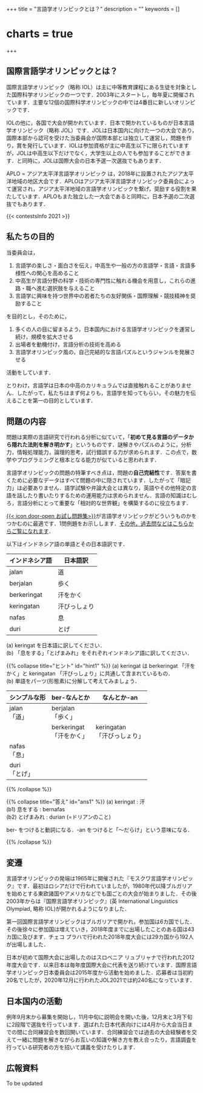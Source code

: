 +++
title = "言語学オリンピックとは？"
description = ""
keywords = []
# charts = true
+++

## 国際言語学オリンピックとは？

国際言語学オリンピック（略称 IOL）は主に中等教育課程にある生徒を対象とした国際科学オリンピックの一つです．2003年にスタートし，毎年夏に開催されています．主要な12個の国際科学オリンピックの中では4番目に新しいオリンピックです．

IOLの他に，各国で大会が開かれています．日本で開かれているものが日本言語学オリンピック（略称 JOL）です．JOLは日本国内に向けた一つの大会であり，国際本部から認可を受けた当委員会が国際本部とは独立して運営し，問題を作り，賞を発行しています．IOLは参加資格が主に中高生以下に限られていますが，JOLは中高生以下だけでなく，大学生以上の人でも参加することができます．と同時に，JOLは国際大会の日本予選一次選抜でもあります．

APLO = アジア太平洋言語学オリンピック は，2018年に設置されたアジア太平洋地域の地区大会です．APLOはアジア太平洋言語学オリンピック委員会によって運営され，アジア太平洋地域の言語学オリンピックを繋げ，奨励する役割を果たしています．APLOもまた独立した一大会であると同時に，日本予選の二次選抜でもあります．

{{< contestsInfo 2021 >}}

## 私たちの目的

当委員会は，

1. 言語学の楽しさ・面白さを伝え，中高生や一般の方の言語学・言語・言語多様性への関心を高めること
1. 中高生が言語分野の科学・技術の専門性に触れる機会を用意し，これらの進路・職へ進む選択肢を与えること
1. 言語学に興味を持つ世界中の若者たちの友好関係・国際理解・競技精神を奨励すること

を目的とし，そのために，

1. 多くの人の目に留まるよう，日本国内における言語学オリンピックを運営し続け，規模を拡大させる
1. 出場者を動機付け，言語分析の技術を高める
1. 言語学オリンピック風の，自己完結的な言語パズルというジャンルを発展させる

活動をしています．

とりわけ，言語学は日本の中高のカリキュラムでは直接触れることがありません．したがって，私たちはまず何よりも，言語学を知ってもらい，その魅力を伝えることを第一の目的としています．

## 問題の内容

問題は実際の言語研究で行われる分析に似ていて，「**初めて見る言語のデータから隠れた法則を解き明かす**」というものです．謎解きやパズルのように，分析力，情報処理能力，論理的思考，試行錯誤する力が求められます．この点で，数学やプログラミングと根本となる能力が似ていると思われます．

言語学オリンピックの問題の特筆すべき点は，問題の**自己完結性**です．答案を書くために必要なデータはすべて問題の中に隠されています．したがって「暗記力」は必要ありません．語学試験や弁論大会とは異なり，英語やその他特定の言語を話したり書いたりするための運用能力は求められません．言語の知識はむしろ，言語分析にとって重要な「相対的な世界観」を構築するのに役立ちます．

[{{< icon door-open お試し問題集>}}](/sample-problems)が言語学オリンピックがどういうものかをつかむのに最適です．1問例題をお示しします．[その他，過去問などはこちらからご覧になれます](/preparation/)．

以下はインドネシア語の単語とその日本語訳です．

<div class="container simple-table">
    <table>
        <thead>
            <tr><th>インドネシア語</th><th>日本語訳</th></tr>
        </thead>
        <tbody>
            <tr><td>jalan</td><td>道</td></tr>
            <tr><td>berjalan</td><td>歩く</td></tr>
            <tr><td>berkeringat</td><td>汗をかく</td></tr>
            <tr><td>keringatan</td><td>汗びっしょり</td></tr>
            <tr><td>nafas</td><td>息</td></tr>
            <tr><td>duri</td><td>とげ</td></tr>
        </tbody>
    </table>
</div>

(a) keringat を日本語に訳してください．  
(b) 「息をする」「とげまみれ」をそれぞれインドネシア語に訳してください．  

{{% collapse title="ヒント" id="hint1" %}}
(a) keringat は berkeringat 「汗をかく」と keringatan 「汗びっしょり」に共通して含まれているもの．  
(b) 単語をパーツ(形態素)に分解して考えてみましょう．

<div class="container simple-table">
    <table>
        <thead>
            <tr><th>シンプルな形</th><th>ber-なんとか</th><th>なんとか-an</th></tr>
        </thead>
        <tbody>
            <tr><td>jalan<br>「道」</td><td>berjalan<br>「歩く」</td><td></td></tr>
            <tr><td></td><td>berkeringat<br>「汗をかく」</td><td>keringatan<br>「汗びっしょり」</td></tr>
            <tr><td>nafas<br>「息」</td><td></td><td></td></tr>
            <tr><td>duri<br>「とげ」</td><td></td><td></td></tr>
        </tbody>
    </table>
</div>
{{% /collapse %}}

{{% collapse title="答え" id="ans1" %}}
(a) keringat : 汗  
(b1) 息をする : bernafas  
(b2) とげまみれ : durian (=ドリアンのこと)

ber- をつけると動詞になる．-an をつけると「～だらけ」という意味になる．

{{% /collapse %}}

## 変遷

言語学オリンピックの発端は1965年に開催された『モスクワ言語学オリンピック』です．最初はロシアだけで行われていましたが，1980年代以降ブルガリアを始めとする東欧諸国やアメリカなどでも国ごとの大会が始まりました．その後2003年からは『国際言語学オリンピック』(英 International Linguistics Olympiad, 略称 IOL)が開かれるようになりました．

第一回国際言語学オリンピックはブルガリアで開かれ，参加国は6カ国でした．その後徐々に参加国は増えていき，2018年度までに出場したことのある国は43カ国に及びます．チェコ プラハで行われた2018年度大会には29カ国から192人が出場しました．

日本が初めて国際大会に出場したのはスロベニア リュブリャナで行われた2012年度大会です．以来日本は毎年度国際大会に代表を送り続けています．国際言語学オリンピック日本委員会は2015年度から活動を始めました．応募者は当初約20名でしたが，2020年12月に行われたJOL2021では約240名になっています．

## 日本国内の活動

例年9月末から募集を開始し，11月中旬に説明会を開いた後，12月末と3月下旬に2段階で選抜を行っています．選ばれた日本代表向けには4月から大会当日までの間に合同練習会を数回開いています．合同練習会では過去の大会経験者を交えて一緒に問題を解きながらお互いの知識や解き方を教え合ったり，言語調査を行っている研究者の方を招いて講義を受けたりします．

## 広報資料

To be updated

<!---## 支援のお願い-->

<!--script type="text/javascript">
function drawCharts(){
}
</script-->

<!-- このページにも過去大会の成績を小さくのせる -->
